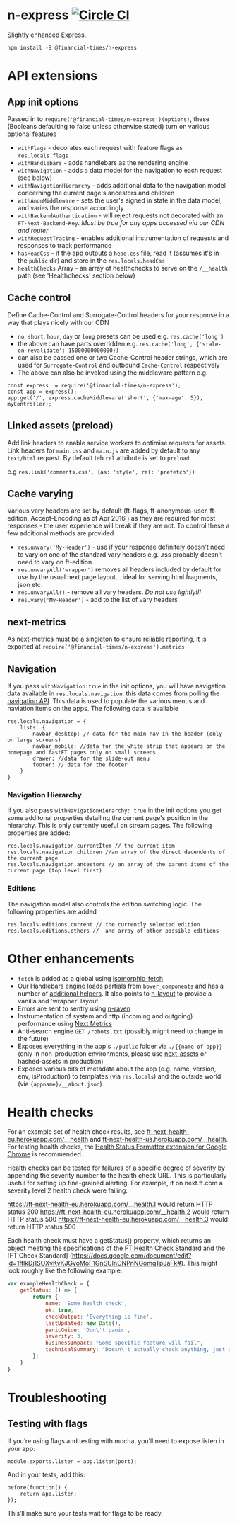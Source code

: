 n-express [![Circle CI](https://circleci.com/gh/Financial-Times/n-express/tree/master.svg?style=svg)](https://circleci.com/gh/Financial-Times/n-express/tree/master)
============

Slightly enhanced Express.

```
npm install -S @financial-times/n-express
```

# API extensions

## App init options
Passed in to `require('@financial-times/n-express')(options)`, these (Booleans defaulting to false unless otherwise stated) turn on various optional features
- `withFlags` - decorates each request with feature flags as `res.locals.flags`
- `withHandlebars` - adds handlebars as the rendering engine
- `withNavigation` - adds a data model for the navigation to each request (see below)
- `withNavigationHierarchy` - adds additional data to the navigation model concerning the current page's ancestors and children
- `withAnonMiddleware` - sets the user's signed in state in the data model, and varies the response accordingly
- `withBackendAuthentication` - will reject requests not decorated with an `FT-Next-Backend-Key`. *Must be true for any apps accessed via our CDN and router*
- `withRequestTracing` - enables additional instrumentation of requests and responses to track performance
- `hasHeadCss` - if the app outputs a `head.css` file, read it (assumes it's in the `public` dir) and store in the `res.locals.headCss`
- `healthChecks` Array - an array of healthchecks to serve on the `/__health` path (see 'Healthchecks' section below)

## Cache control
Define Cache-Control and Surrogate-Control headers for your response in a way that plays nicely with our CDN
- `no`, `short`, `hour`, `day` or `long` presets can be used e.g. `res.cache('long')`
- the above can have parts overridden e.g. `res.cache('long', {'stale-on-revalidate': 15000000000000})`
- can also be passed one or two Cache-Control header strings, which are used for `Surrogate-Control` and outbound `Cache-Control` respectively
- The above can also be invoked using the middleware pattern e.g.
```
const express  = require('@financial-times/n-express');
const app = express();
app.get('/', express.cacheMiddleware('short', {'max-age': 5}), myController);

```

## Linked assets (preload)
Add link headers to enable service workers to optimise requests for assets. Link headers for `main.css` and `main.js` are added by default to any `text/html` request. By default teh `rel` attribute is set to `preload`

e.g `res.link('comments.css', {as: 'style', rel: 'prefetch'})`


## Cache varying
Various vary headers are set by default (ft-flags, ft-anonymous-user, ft-edition, Accept-Encoding as of Apr 2016 ) as they are required for most responses - the user experience will break if they are not. To control these a few additional methods are provided
- `res.unvary('My-Header')` - use if your response definitely doesn't need to vary on one of the standard vary headers e.g. .rss probably doesn't need to vary on ft-edition
- `res.unvaryAll('wrapper')` removes all headers included by default for use by the usual next page layout... ideal for serving html fragments, json etc.
- `res.unvaryAll()` - remove all vary headers. *Do not use lightly!!!*
- `res.vary('My-Header')` - add to the list of vary headers

## next-metrics
As next-metrics must be a singleton to ensure reliable reporting, it is exported at `require('@financial-times/n-express').metrics`

## Navigation
If you pass `withNavigation:true` in the init options, you will have navigation data available in `res.locals.navigation`.  this data comes from polling the [navigation API](https://github.com/Financial-Times/next-navigation-api).  This data is used to populate the various menus and naviation items on the apps.  The following data is available

	res.locals.navigation = {
		lists: {
			navbar_desktop: // data for the main nav in the header (only on large screens)
			navbar_mobile: //data for the white strip that appears on the homepage and fastFT pages only on small screens
			drawer: //data for the slide-out menu
			footer: // data for the footer
		}
	}

### Navigation Hierarchy
If you also pass `withNavigationHierarchy: true` in the init options you get some additonal properties detailing the current page's position in the hierarchy.  This is only currently useful on stream pages.  The following properties are added:

	res.locals.navigation.currentItem // the current item
	res.locals.navigation.children //an array of the direct decendents of the current page
	res.locals.navigation.ancestors // an array of the parent items of the current page (top level first)

### Editions
The navigation model also controls the edition switching logic.  The following properties are added

	res.locals.editions.current // the currently selected edition
	res.locals.editions.others //  and array of other possible editions


# Other enhancements
- `fetch` is added as a global using [isomorphic-fetch](https://github.com/matthew-andrews/isomorphic-fetch)
- Our [Handlebars](http://handlebarsjs.com/) engine loads partials from `bower_components` and has a number of [additional helpers](https://github.com/Financial-Times/n-handlebars). It also points to [n-layout](https://github.com/Financial-Times/n-layout) to provide a vanilla and 'wrapper' layout
- Errors are sent to sentry using [n-raven](https://github.com/Financial-Times/n-raven)
- Instrumentation of system and http (incoming and outgoing) performance using [Next Metrics](https://github.com/Financial-Times/next-metrics)
- Anti-search engine `GET /robots.txt` (possibly might need to change in the future)
- Exposes everything in the app's `./public` folder via `./{{name-of-app}}` (only in non-production environments, please use [next-assets](https://github.com/Financial-Times/next-assets) or hashed-assets in production)
- Exposes various bits of metadata about the app (e.g. name, version, env, isProduction) to templates (via `res.locals`) and the outside world (via `{appname}/__about.json`)



# Health checks

For an example set of health check results, see [ft-next-health-eu.herokuapp.com/__health](https://ft-next-health-eu.herokuapp.com/__health) and [ft-next-health-us.herokuapp.com/__health](https://ft-next-health-us.herokuapp.com/__health). For testing health checks, the [Health Status Formatter extension for Google Chrome](https://github.com/triblondon/health-status-formatter) is recommended.

Health checks can be tested for failures of a specific degree of severity by appending the severity number to the health check URL. This is particularly useful for setting up fine-grained alerting. For example, if on next.ft.com a severity level 2 health check were failing:

https://ft-next-health-eu.herokuapp.com/__health.1 would return HTTP status 200
https://ft-next-health-eu.herokuapp.com/__health.2 would return HTTP status 500
https://ft-next-health-eu.herokuapp.com/__health.3 would return HTTP status 500

Each health check must have a getStatus() property, which returns an object meeting the specifications of the [FT Health Check Standard](https://docs.google.com/document/d/18hefJjImF5IFp9WvPAm9Iq5_GmWzI9ahlKSzShpQl1s/edit) and the [FT Check Standard] (https://docs.google.com/document/edit?id=1ftlkDj1SUXvKvKJGvoMoF1GnSUInCNPnNGomqTpJaFk#). This might look roughly like the following example:


```js
var exampleHealthCheck = {
	getStatus: () => {
		return {
			name: 'Some health check',
			ok: true,
			checkOutput: 'Everything is fine',
			lastUpdated: new Date(),
			panicGuide: 'Don\'t panic',
			severity: 3,
			businessImpact: "Some specific feature will fail",
			technicalSummary: "Doesn\'t actually check anything, just an example"
		};
	}
}
```

# Troubleshooting

## Testing with flags

If you’re using flags and testing with mocha, you’ll need to expose listen in your app:

```
module.exports.listen = app.listen(port);
```

And in your tests, add this:

```
before(function() {
	return app.listen;
});
```

This’ll make sure your tests wait for flags to be ready.
